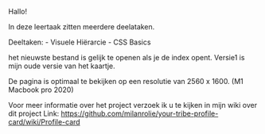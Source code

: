 Hallo! 

In deze leertaak zitten meerdere deelataken. 

Deeltaken: 		- Visuele Hiërarcie
				- CSS Basics

het nieuwste bestand is gelijk te openen als je de index opent. 
Versie1 is mijn oude versie van het kaartje.

De pagina is optimaal te bekijken op een resolutie van 2560 x 1600. 
(M1 Macbook pro 2020)

Voor meer informatie over het project verzoek ik u te kijken in mijn wiki over dit project
Link: https://github.com/milanrolie/your-tribe-profile-card/wiki/Profile-card

